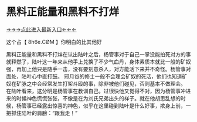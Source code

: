 # 黑料正能量和黑料不打烊
<a href="https://8h6e.com ">→→→点此进入最新入口←←←</a >

这个占【 8h6e.СØΜ 】你明白的比其他好

 黑料正能量和黑料不打烊在认出陆叶之后，杨管事对于自己一掌没能拍死对方的事就释然了，陆叶这一年来从他手上兑换了不少气血丹，身体素质本就比一般的矿奴强，再加上他只是随手一击，没有要刻意杀人，对方能活下来并不奇怪。杨管事对面处，陆叶心中直打鼓。
邪月谷的修士一般不会理会矿奴的死活，他们也知道矿奴在矿脉之中会经常发生打架斗殴的事，除非被他们碰见，否则基本不做理会。
在陆叶看来，这分明是杨管事在教训自己。过很快他又觉得不对，因为杨管事冲进来的时候神色慌慌张张，不像是在为刘氏兄弟出头的样子。就在他胡思乱想的时候，杨管事已经露出惊喜的神色，似乎在这里碰到陆叶是什么好事，欺身上前，一把抓住陆叶的肩膀：“跟我走！”

